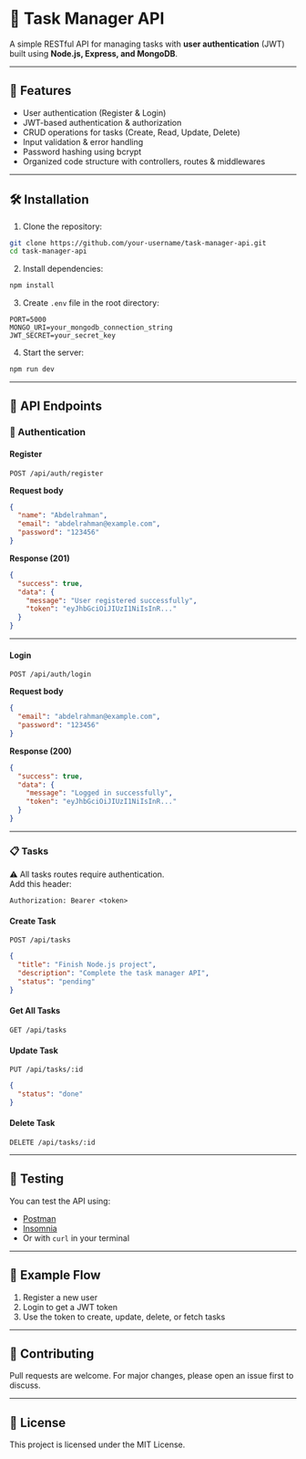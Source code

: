 # 📌 Task Manager API  

A simple RESTful API for managing tasks with **user authentication** (JWT) built using **Node.js, Express, and MongoDB**.  

---

## 🚀 Features
- User authentication (Register & Login)  
- JWT-based authentication & authorization  
- CRUD operations for tasks (Create, Read, Update, Delete)  
- Input validation & error handling  
- Password hashing using bcrypt  
- Organized code structure with controllers, routes & middlewares  

---

## 🛠️ Installation  

1. Clone the repository:
```bash
git clone https://github.com/your-username/task-manager-api.git
cd task-manager-api
```

2. Install dependencies:
```bash
npm install
```

3. Create `.env` file in the root directory:
```env
PORT=5000
MONGO_URI=your_mongodb_connection_string
JWT_SECRET=your_secret_key
```

4. Start the server:
```bash
npm run dev
```

---

## 📌 API Endpoints  

### 🔑 Authentication
#### Register  
`POST /api/auth/register`  

**Request body**  
```json
{
  "name": "Abdelrahman",
  "email": "abdelrahman@example.com",
  "password": "123456"
}
```

**Response (201)**  
```json
{
  "success": true,
  "data": {
    "message": "User registered successfully",
    "token": "eyJhbGciOiJIUzI1NiIsInR..."
  }
}
```

---

#### Login  
`POST /api/auth/login`  

**Request body**  
```json
{
  "email": "abdelrahman@example.com",
  "password": "123456"
}
```

**Response (200)**  
```json
{
  "success": true,
  "data": {
    "message": "Logged in successfully",
    "token": "eyJhbGciOiJIUzI1NiIsInR..."
  }
}
```

---

### 📋 Tasks  
⚠️ All tasks routes require authentication.  
Add this header:  
```
Authorization: Bearer <token>
```

#### Create Task  
`POST /api/tasks`  
```json
{
  "title": "Finish Node.js project",
  "description": "Complete the task manager API",
  "status": "pending"
}
```

#### Get All Tasks  
`GET /api/tasks`

#### Update Task  
`PUT /api/tasks/:id`  
```json
{
  "status": "done"
}
```

#### Delete Task  
`DELETE /api/tasks/:id`

---

## 🧪 Testing
You can test the API using:
- [Postman](https://www.postman.com/)  
- [Insomnia](https://insomnia.rest/)  
- Or with `curl` in your terminal  

---

## 📌 Example Flow
1. Register a new user  
2. Login to get a JWT token  
3. Use the token to create, update, delete, or fetch tasks  

---

## 🤝 Contributing
Pull requests are welcome. For major changes, please open an issue first to discuss.  

---

## 📜 License
This project is licensed under the MIT License.  
